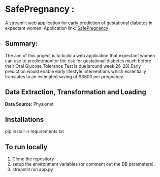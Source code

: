 
# SafePregnancy : 
A streamlit web application for early prediction of gestational diabetes in expectant women.
Application link: [SafePregnancy](https://watch-sugar-mommy.herokuapp.com/) 

## Summary:
The aim of this project is to build a web application that expectant women can use to predict/monitor the risk for gestational diabetes much before their Oral Glucose Tolerance Test is due(around week 26-28).Early prediction would enable early lifestyle interventions which essentially translates to an estimated saving of $3800 per pregnancy.
## Data Extraction, Transformation and Loading
**Data Source:** Physionet

## Installations
pip install -r requirements.txt

## To run locally
1. Clone the repository 
2. setup the environment variables (or comment out the DB parameters).
3. streamlit run app.py

